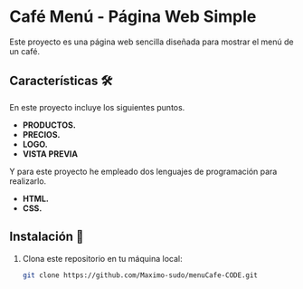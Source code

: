 # Café Menú - Página Web Simple  
Este proyecto es una página web sencilla diseñada para mostrar el menú de un café.

## Características 🛠️   
En este proyecto incluye los siguientes puntos.
- **PRODUCTOS.**
- **PRECIOS.**
- **LOGO.**
- **VISTA PREVIA**

Y para este proyecto he empleado dos lenguajes de programación para realizarlo. 
- **HTML.**
- **CSS.**


## Instalación 🚀  
1. Clona este repositorio en tu máquina local:  
   ```bash
   git clone https://github.com/Maximo-sudo/menuCafe-CODE.git
